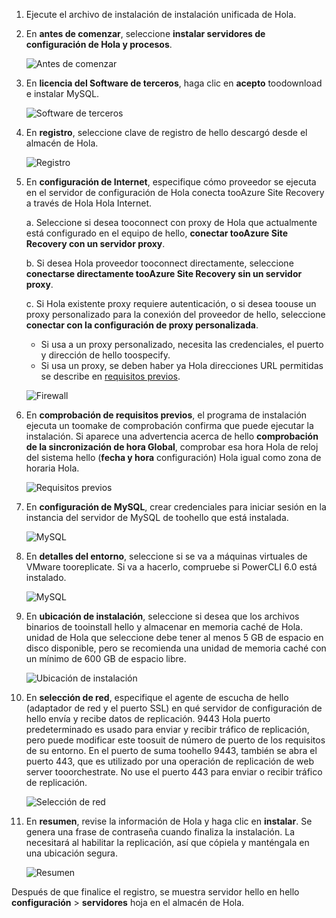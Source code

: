 1. Ejecute el archivo de instalación de instalación unificada de Hola.
2. En **antes de comenzar**, seleccione **instalar servidores de configuración de Hola y procesos**.

    ![Antes de comenzar](./media/site-recovery-add-configuration-server/combined-wiz1.png)

3. En **licencia del Software de terceros**, haga clic en **acepto** toodownload e instalar MySQL.

    ![Software de terceros](./media/site-recovery-add-configuration-server/combined-wiz2.png)
4. En **registro**, seleccione clave de registro de hello descargó desde el almacén de Hola.

    ![Registro](./media/site-recovery-add-configuration-server/combined-wiz3.png)
5. En **configuración de Internet**, especifique cómo proveedor se ejecuta en el servidor de configuración de Hola conecta tooAzure Site Recovery a través de Hola Hola Internet.

   a. Seleccione si desea tooconnect con proxy de Hola que actualmente está configurado en el equipo de hello, **conectar tooAzure Site Recovery con un servidor proxy**.

   b. Si desea Hola proveedor tooconnect directamente, seleccione **conectarse directamente tooAzure Site Recovery sin un servidor proxy**.

   c. Si Hola existente proxy requiere autenticación, o si desea toouse un proxy personalizado para la conexión del proveedor de hello, seleccione **conectar con la configuración de proxy personalizada**.

     * Si usa a un proxy personalizado, necesita las credenciales, el puerto y dirección de hello toospecify.
     * Si usa un proxy, se deben haber ya Hola direcciones URL permitidas se describe en [requisitos previos](#prerequisites).

     ![Firewall](./media/site-recovery-add-configuration-server/combined-wiz4.png)
6. En **comprobación de requisitos previos**, el programa de instalación ejecuta un toomake de comprobación confirma que puede ejecutar la instalación. Si aparece una advertencia acerca de hello **comprobación de la sincronización de hora Global**, comprobar esa hora Hola de reloj del sistema hello (**fecha y hora** configuración) Hola igual como zona de horaria Hola.

    ![Requisitos previos](./media/site-recovery-add-configuration-server/combined-wiz5.png)
7. En **configuración de MySQL**, crear credenciales para iniciar sesión en la instancia del servidor de MySQL de toohello que está instalada.

    ![MySQL](./media/site-recovery-add-configuration-server/combined-wiz6.png)
8. En **detalles del entorno**, seleccione si se va a máquinas virtuales de VMware tooreplicate. Si va a hacerlo, compruebe si PowerCLI 6.0 está instalado.

    ![MySQL](./media/site-recovery-add-configuration-server/combined-wiz7.png)

9. En **ubicación de instalación**, seleccione si desea que los archivos binarios de tooinstall hello y almacenar en memoria caché de Hola. unidad de Hola que seleccione debe tener al menos 5 GB de espacio en disco disponible, pero se recomienda una unidad de memoria caché con un mínimo de 600 GB de espacio libre.

    ![Ubicación de instalación](./media/site-recovery-add-configuration-server/combined-wiz8.png)
10. En **selección de red**, especifique el agente de escucha de hello (adaptador de red y el puerto SSL) en qué servidor de configuración de hello envía y recibe datos de replicación. 9443 Hola puerto predeterminado es usado para enviar y recibir tráfico de replicación, pero puede modificar este toosuit de número de puerto de los requisitos de su entorno. En el puerto de suma toohello 9443, también se abra el puerto 443, que es utilizado por una operación de replicación de web server tooorchestrate. No use el puerto 443 para enviar o recibir tráfico de replicación.

    ![Selección de red](./media/site-recovery-add-configuration-server/combined-wiz9.png)


11. En **resumen**, revise la información de Hola y haga clic en **instalar**. Se genera una frase de contraseña cuando finaliza la instalación. La necesitará al habilitar la replicación, así que cópiela y manténgala en una ubicación segura.

    ![Resumen](./media/site-recovery-add-configuration-server/combined-wiz10.png)

Después de que finalice el registro, se muestra servidor hello en hello **configuración** > **servidores** hoja en el almacén de Hola.
